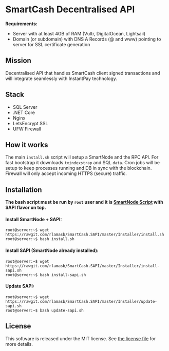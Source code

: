 SmartCash Decentralised API 
=============================

**Requirements:**
* Server with at least 4GB of RAM (Vultr, DigitalOcean, Lightsail)
* Domain (or subdomain) with DNS A Records (@ and www) pointing to server for SSL certificate generation

## Mission

Decentralised API that handles SmartCash client signed transactions and will integrate seamlessly with InstantPay technology.

## Stack

- SQL Server
- .NET Core
- Nginx
- LetsEncrypt SSL
- UFW Firewall

## How it works

The main `install.sh` script will setup a SmartNode and the RPC API. For fast bootstrap it downloads `txindexstrap` and SQL `data`. Cron jobs will be setup to keep processes running and DB in sync with the blockchain. Firewall will only accept incoming HTTPS (secure) traffic.

## Installation

**The bash script must be run by `root` user and it is [SmartNode Script](https://github.com/SmartCash/smartnode) with SAPI flavor on top.**

#### Install SmartNode + SAPI:

```console
root@server:~$ wget https://rawgit.com/rlamasb/SmartCash.SAPI/master/Installer/install.sh
root@server:~$ bash install.sh
```

#### Install SAPI (SmartNode already installed):

```console
root@server:~$ wget https://rawgit.com/rlamasb/SmartCash.SAPI/master/Installer/install-sapi.sh
root@server:~$ bash install-sapi.sh
```

#### Update SAPI:

```console
root@server:~$ wget https://rawgit.com/rlamasb/SmartCash.SAPI/master/Installer/update-sapi.sh
root@server:~$ bash update-sapi.sh
```

## License

This software is released under the MIT license. See [the license file](LICENSE) for more details.